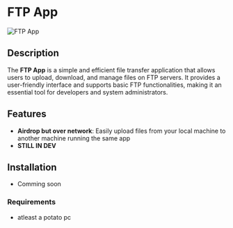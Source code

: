 # FTP App

![FTP App](https://media.4-paws.org/d/2/5/f/d25ff020556e4b5eae747c55576f3b50886c0b90/cut%20cat%20serhio%2002-1813x1811-720x719.jpg)
## Description

The **FTP App** is a simple and efficient file transfer application that allows users to upload, download, and manage files on FTP servers. It provides a user-friendly interface and supports basic FTP functionalities, making it an essential tool for developers and system administrators.

## Features

- **Airdrop but over network**: Easily upload files from your local machine to another machine running the same app
- **STILL IN DEV**


## Installation
- Comming soon

### Requirements 

- atleast a potato pc
